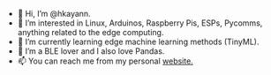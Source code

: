 - 👋 Hi, I’m @hkayann.
- 👀 I’m interested in Linux, Arduinos, Raspberry Pis, ESPs, Pycomms, anything related to the edge computing. 
- 🌱 I’m currently learning edge machine learning methods (TinyML). 
- 💞️ I’m a BLE lover and I also love Pandas.
- 📫 You can reach me from my personal [website.](https://hkayann.github.io/)

<!---
hkayann/hkayann is a ✨ special ✨ repository because its `README.md` (this file) appears on your GitHub profile.
You can click the Preview link to take a look at your changes.
--->
